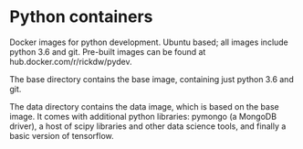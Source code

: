 # Python containers

Docker images for python development. Ubuntu based; all images include python 3.6 and git. Pre-built images
can be found at hub.docker.com/r/rickdw/pydev. 

The base directory contains the base image, containing just python 3.6 and git. 

The data directory contains the data image, which is based on the base image. It comes with additional python libraries:
pymongo (a MongoDB driver), a host of scipy libraries and other data science tools, and finally a basic version of 
tensorflow. 
